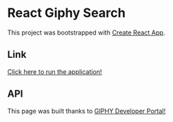 # React Giphy Search

This project was bootstrapped with [Create React App](https://github.com/facebook/create-react-app).

## Link
[Click here to run the application!](https://minsu3.github.io/giphy-search/)

## API
This page was built thanks to [GIPHY Developer Portal!](https://developers.giphy.com/)
